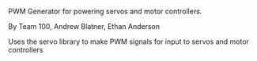 PWM Generator for powering servos and motor controllers.

By Team 100, Andrew Blatner, Ethan Anderson

Uses the servo library to make PWM signals for input to servos and motor controllers